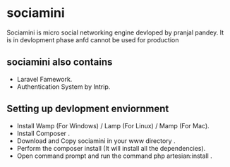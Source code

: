 sociamini
=========

Sociamini is micro social networking engine devloped by pranjal pandey. It is in devlopment phase anfd cannot be used for production

sociamini also contains
--------------------------
* Laravel Famework.
* Authentication System by Intrip.

Setting up devlopment enviornment
-----------------------------------
* Install Wamp (For Windows) / Lamp (For Linux) / Mamp (For Mac).
* Install Composer .
* Download and Copy sociamini in your www directory .
* Perform the composer install (It will install all the dependencies).
* Open command prompt and run the command php artesian:install .





